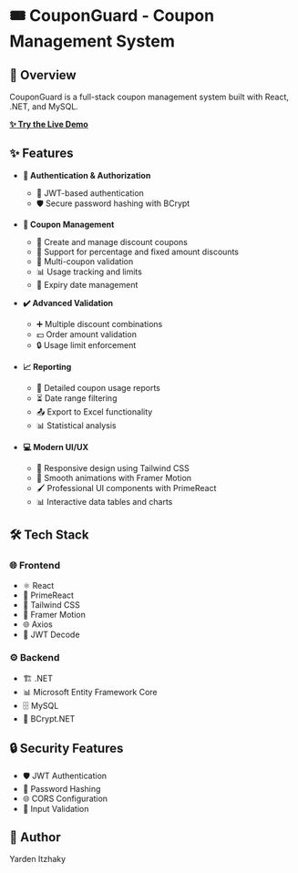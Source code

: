 # 🎟️ CouponGuard - Coupon Management System

## 🎯 Overview

CouponGuard is a full-stack coupon management system built with React, .NET, and MySQL.

**[✨ Try the Live Demo](http://couponguardbucket.s3-website-us-east-1.amazonaws.com)**

## ✨ Features

- **🔐 Authentication & Authorization**
  - 🔑 JWT-based authentication
  - 🛡️ Secure password hashing with BCrypt

- **💸 Coupon Management**
  - 📝 Create and manage discount coupons
  - 🔢 Support for percentage and fixed amount discounts
  - 🔄 Multi-coupon validation
  - 📊 Usage tracking and limits
  - 📅 Expiry date management

- **✔️ Advanced Validation**
  - ➕ Multiple discount combinations
  - 💵 Order amount validation
  - 🔒 Usage limit enforcement

- **📈 Reporting**
  - 🧾 Detailed coupon usage reports
  - ⏳ Date range filtering
  - 📤 Export to Excel functionality
  - 📊 Statistical analysis

- **💻 Modern UI/UX**
  - 📱 Responsive design using Tailwind CSS
  - 🎨 Smooth animations with Framer Motion
  - 🖌️ Professional UI components with PrimeReact
  - 📊 Interactive data tables and charts

## 🛠 Tech Stack

### 🌐 Frontend
- ⚛️ React
- 🎨 PrimeReact
- 🎨 Tailwind CSS
- 🎥 Framer Motion
- 🌐 Axios
- 🔐 JWT Decode

### ⚙️ Backend
- 🏗️ .NET
- 📊 Microsoft Entity Framework Core
- 🗄️ MySQL
- 🔑 BCrypt.NET

## 🔒 Security Features

- 🛡️ JWT Authentication
- 🔑 Password Hashing
- 🌐 CORS Configuration
- 🧩 Input Validation

## 👤 Author

Yarden Itzhaky
